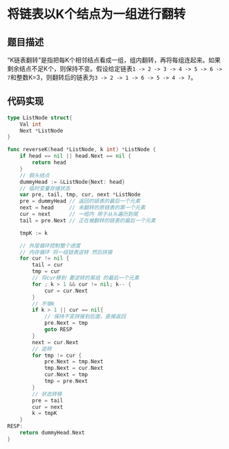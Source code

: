 # 将链表以K个结点为一组进行翻转

## 题目描述

“K链表翻转”是指把每K个相邻结点看成一组，组内翻转，再将每组连起来。如果剩余结点不足K个，则保持不变。假设给定链表`1 -> 2 -> 3 -> 4 -> 5 -> 6 -> 7`和整数K=3，则翻转后的链表为`3 -> 2 -> 1 -> 6 -> 5 -> 4 -> 7`。

## 代码实现

```go
type ListNode struct{
    Val int
    Next *ListNode
}

func reverseK(head *ListNode, k int) *ListNode {
	if head == nil || head.Next == nil {
		return head
	}
	// 假头结点
	dummyHead := &ListNode{Next: head}
	// 临时变量存储状态
	var pre, tail, tmp, cur, next *ListNode
	pre = dummyHead // 返回的链表的最后一个元素
	next = head     // 未翻转的原链表的第一个元素
	cur = next      // 一组内 用于从头遍历到尾
	tail = pre.Next // 正在被翻转的链表的最后一个元素

	tmpK := k

	// 外层循环控制整个进度
	// 内存循环 将一组链表逆转 然后拼接
	for cur != nil {
		tail = cur
		tmp = cur
		// 将cur移到 要逆转的某组 的最后一个元素
		for ; k > 1 && cur != nil; k-- {
			cur = cur.Next
		}
		// 不够k
		if k > 1 || cur == nil{
			// 保持不变拼接到后面，直接返回
			pre.Next = tmp
			goto RESP
		}
		next = cur.Next
		// 逆转
		for tmp != cur {
			pre.Next = tmp.Next
			tmp.Next = cur.Next
			cur.Next = tmp
			tmp = pre.Next
		}
		// 状态转移
		pre = tail
		cur = next
		k = tmpK
	}
RESP:
	return dummyHead.Next
}
```

